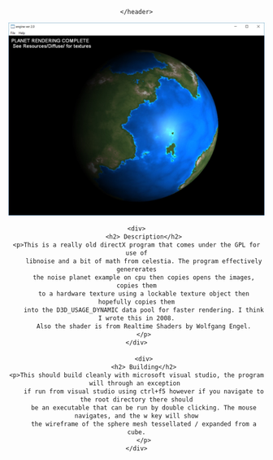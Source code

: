 

<!DOCTYPE html>
<html>
<head>


</head>

<body>
	<header id="header" role="banner">		   		




                
    </header>

<img class="img-responsive" src="Resources/pic.jpg" alt="logo">

    <div>
        <h2> Description</h2>
    <p>This is a really old directX program that comes under the GPL for use of
        libnoise and a bit of math from celestia. The program effectively genererates
        the noise planet example on cpu then copies opens the images, copies them
        to a hardware texture using a lockable texture object then hopefully copies them
        into the D3D_USAGE_DYNAMIC data pool for faster rendering. I think I wrote this in 2008.
        Also the shader is from Realtime Shaders by Wolfgang Engel.
        </p>
    </div>
    
        <div>
        <h2> Building</h2>
    <p>This should build cleanly with microsoft visual studio, the program will through an exception 
        if run from visual studio using ctrl+f5 however if you navigate to the root directory there should
        be an executable that can be run by double clicking. The mouse navigates, and the w key will show
        the wireframe of the sphere mesh tessellated / expanded from a cube.
        </p>
    </div>




</body>
</html>
